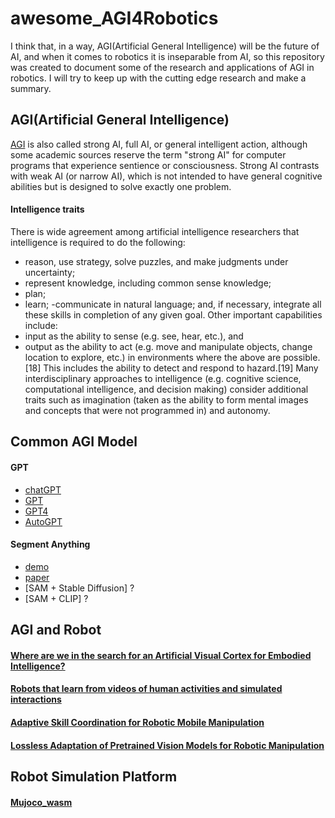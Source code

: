 # awesome_AGI4Robotics
I think that, in a way, AGI(Artificial General Intelligence) will be the future of AI, and when it comes to robotics it is inseparable from AI, so this repository was created to document some of the research and applications of AGI in robotics. I will try to keep up with the cutting edge research and make a summary.

## AGI(Artificial General Intelligence)
[AGI](https://en.wikipedia.org/wiki/Artificial_general_intelligence#) is also called strong AI, full AI, or general intelligent action, although some academic sources reserve the term "strong AI" for computer programs that experience sentience or consciousness. Strong AI contrasts with weak AI (or narrow AI), which is not intended to have general cognitive abilities but is designed to solve exactly one problem. 

#### Intelligence traits
There is wide agreement among artificial intelligence researchers that intelligence is required to do the following:
- reason, use strategy, solve puzzles, and make judgments under uncertainty;
- represent knowledge, including common sense knowledge;
- plan;
- learn;
-communicate in natural language;
and, if necessary, integrate all these skills in completion of any given goal. Other important capabilities include:
- input as the ability to sense (e.g. see, hear, etc.), and
- output as the ability to act (e.g. move and manipulate objects, change location to explore, etc.)
in environments where the above are possible.[18] This includes the ability to detect and respond to hazard.[19] Many interdisciplinary approaches to intelligence (e.g. cognitive science, computational intelligence, and decision making) consider additional traits such as imagination (taken as the ability to form mental images and concepts that were not programmed in) and autonomy.

## Common AGI Model
#### GPT
- [chatGPT](https://openai.com/blog/chatgpt)
- [GPT](https://s3-us-west-2.amazonaws.com/openai-assets/research-covers/language-unsupervised/language_understanding_paper.pdf)
- [GPT4](https://cdn.openai.com/papers/gpt-4.pdf)
- [AutoGPT](https://github.com/Significant-Gravitas/Auto-GPT)

#### Segment Anything
- [demo](https://segment-anything.com/)
- [paper](https://arxiv.org/pdf/2304.02643.pdf)
- [SAM + Stable Diffusion] ?
- [SAM + CLIP] ?

## AGI and Robot
#### [Where are we in the search for an Artificial Visual Cortex for Embodied Intelligence?](https://scontent-cdg4-2.xx.fbcdn.net/v/t39.2365-6/10000000_588381373355765_6700032118142617342_n.pdf?_nc_cat=109&ccb=1-7&_nc_sid=3c67a6&_nc_ohc=YF3hjxn-xv4AX_99jqJ&_nc_ht=scontent-cdg4-2.xx&oh=00_AfAta1TUSMvPrJUWWdefFaVm69hZBbzFCAF9-11tkFlgog&oe=644194EE) 

#### [Robots that learn from videos of human activities and simulated interactions](https://ai.facebook.com/blog/robots-learning-video-simulation-artificial-visual-cortex-vc-1/)

#### [Adaptive Skill Coordination for Robotic Mobile Manipulation](https://ai.facebook.com/research/publications/adaptive-skill-coordination-for-robotic-mobile-manipulation/)

#### [Lossless Adaptation of Pretrained Vision Models for Robotic Manipulation](https://sites.google.com/view/robo-adapters)

## Robot Simulation Platform
#### [Mujoco_wasm](https://github.com/zalo/mujoco_wasm)
